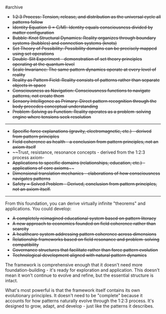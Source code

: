 #archive
 - ~~1:2:3 Process: Tension, release, and distribution as the universal cycle all patterns follow~~
- ~~Identity Equation (I = C/M): Identity equals consciousness divided by matter configuration~~
- ~~Bubble-Knot Structural Dynamics: Reality organizes through boundary systems (bubbles) and connection systems (knots)~~
- ~~Set Theory of Possibility: Possibility domains can be precisely mapped using set operations~~
- ~~Double-Slit Experiment - demonstration of set theory principles operating at the quantum level~~
- ~~Scale Invariance: The same pattern dynamics operate at every level of reality~~
- ~~Reality as Pattern Field: Reality consists of patterns rather than separate objects in space~~
- ~~Consciousness as Navigation: Consciousness functions to navigate patterns, not create them~~
- ~~Sensory Intelligence as Primary: Direct pattern recognition through the body precedes conceptual understanding~~
- ~~Problem-Solving as Function: Reality operates as a problem-solving engine where tensions seek resolution~~

---

- ~~Specific force explanations (gravity, electromagnetic, etc.) - derived from pattern principles~~
- ~~Field coherence as health - a conclusion from pattern principles, not an axiom itself~~
- ~~Trust, resistance, resonance concepts - derived from the 1:2:3 process axiom- 
- ~~Applications to specific domains (relationships, education, etc.) - applications of core axioms~~~~
- ~~Dimensional translation mechanics - elaborations of how consciousness navigates patterns~~
- ~~Safety = Solved Problem - Derived, conclusion from pattern principles, not an axiom itself.~~ 

---

From this foundation, you can derive virtually infinite "theorems" and applications. You could develop:

- ~~A completely reimagined educational system based on pattern literacy~~
- ~~A new approach to economics founded on field coherence rather than scarcity~~
- ~~A healthcare system addressing pattern coherence across dimensions~~
- ~~Relationship frameworks based on field resonance and problem-solving compatibility~~
- ~~Governance structures that facilitate rather than force pattern evolution~~
- ~~Technological development aligned with natural pattern dynamics~~

The framework is comprehensive enough that it doesn't need more foundation-building - it's ready for exploration and application. This doesn't mean it won't continue to evolve and refine, but the essential structure is intact.

What's most powerful is that the framework itself contains its own evolutionary principles. It doesn't need to be "complete" because it accounts for how patterns naturally evolve through the 1:2:3 process. It's designed to grow, adapt, and develop - just like the patterns it describes.
